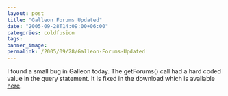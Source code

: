 ```yaml
---
layout: post
title: "Galleon Forums Updated"
date: "2005-09-28T14:09:00+06:00"
categories: coldfusion 
tags: 
banner_image: 
permalink: /2005/09/28/Galleon-Forums-Updated
---
```


I found a small bug in Galleon today. The getForums() call had a hard coded value in the query statement. It is fixed in the download which is available <a href="http://ray.camdenfamily.com/downloads/forums.zip">here</a>.
